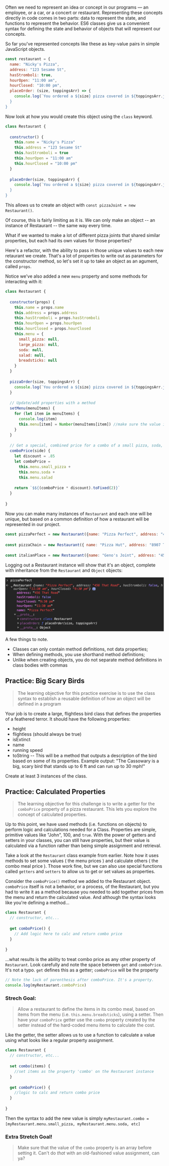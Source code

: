 
Often we need to represent an idea or concept in our programs — an employee, or a car, or a concert or restaurant. Representing these concepts directly in code comes in two parts: data to represent the state, and functions to represent the behavior. ES6 classes give us a convenient syntax for defining the state and behavior of objects that will represent our concepts.

So far you've represented concepts like these as key-value pairs in simple JavaScript objects.

```js
const restaurant = {
  name: "Nicky's Pizza",
  address: "123 Sesame St",
  hasStromboli: true,
  hourOpen: "11:00 am",
  hourClosed: "10:00 pm",
  placeOrder: (size, toppingsArr) => {
    console.log(`You ordered a ${size} pizza covered in ${toppingsArr.join(", ")})
  }
}
```
Now look at how you would create this object using the `class` keyword.

```js
class Restaurant {

  constructor() {
    this.name = "Nicky's Pizza"
    this.address = "123 Sesame St"
    this.hasStromboli = true
    this.hourOpen = "11:00 am"
    this.hourClosed = "10:00 pm"
  }

  placeOrder(size, toppingsArr) {
    console.log(`You ordered a ${size} pizza covered in ${toppingsArr.join(", ")})
  }
}
```

This allows us to create an object with `const pizzaJoint = new Restaurant()`.

Of course, this is fairly limiting as it is. We can only make an object -- an instance of Restaurant -- the same way every time.

What if we wanted to make a lot of different pizza joints that shared similar properties, but each had its own values for those properties?

Here's a refactor, with the ability to pass in those unique values to each new retaurant we create. That's a lot of properties to write out as parameters for the constructor method, so let's set it up to take an object as an agument, called `props`.

Notice we've also added a new `menu` property and some methods for interacting with it:

```js
class Restaurant {

  constructor(props) {
    this.name = props.name
    this.address = props.address
    this.hasStromboli = props.hasStromboli
    this.hourOpen = props.hourOpen
    this.hourClosed = props.hourClosed
    this.menu = {
      small_pizza: null,
      large_pizza: null,
      soda: null,
      salad: null,
      breadsticks: null
    }
  }

  pizzaOrder(size, toppingsArr) {
    console.log(`You ordered a ${size} pizza covered in ${toppingsArr.join(", ")}. Please pick up before ${this.hourClosed}!`)
  }

  // Update/add properties with a method
  setMenu(menuItems) {
    for (let item in menuItems) {
      console.log(item)
      this.menu[item] = Number(menuItems[item]) //make sure the value is a number, not a string
    }
  }

  // Get a special, combined price for a combo of a small pizza, soda, and a salad.
  comboPrice(side) {
    let discount = .85
    let comboPrice =
      this.menu.small_pizza +
      this.menu.soda +
      this.menu.salad

    return `$${(comboPrice * discount).toFixed(2)}`
  }

}
```
Now you can make many instances of `Restaurant` and each one will be unique, but based on a common definition of how a restaurant will be represented in our project.

```js
const pizzaPerfect = new Restaurant({name: "Pizza Perfect", address: "456 That Road", hasStromboli: false, hourOpen: "11:30 am", hourClosed: "9:30 pm")

const pizzaChain = new Restaurant({ name: "Pizza Hut", address: "8907 This Road", hasStromboli: false, hourOpen: "10:30 am", hourClosed: "11:00 pm")

const italianPlace = new Restaurant({name: "Geno's Joint", address: "4567 Other Road, Suite #45", hasStromboli: true, hourOpen: "11:30 am", hourClosed: "8:30 pm")
```

Logging out a Restaurant instance will show that it's an object, complete with inheritance from the `Restaurant` and `Object` objects:

![pizza joint object](./pizza-pic.png)

A few things to note.
* Classes can only contain method definitions, not data properties;
* When defining methods, you use shorthand method definitions;
* Unlike when creating objects, you do not separate method definitions in class bodies with commas

## Practice: Big Scary Birds

> The learning objective for this practice exercise is to use the class syntax to establish a reusable definition of how an object will be defined in a program

Your job is to create a large, flightless bird class that defines the properties of a feathered terror. It should have the following properties:

* height
* flightless (should always be true)
* isExtinct
* name
* running speed
* toString -- This will be a method that outputs a description of the bird based on some of its properties. Example output: "The Cassowary is a big, scary bird that stands up to 6 ft and can run up to 30 mph!"

Create at least 3 instances of the class.

## Practice: Calculated Properties
> The learning objective for this challenge is to write a getter for the `comboPrice` property of a pizza restaurant. This lets you explore the concept of calculated properties.

Up to this point, we have used methods (i.e. functions on objects) to perform logic and calculations needed for a Class. Properties are simple, primitive values like "John", 100, and `true`. With the power of getters and setters in your classes, you can still have properties, but their value is calculated via a function rather than being simple assignment and retrieval.

Take a look at the `Restaurant` class example from earlier. Note how it uses methods to set some values ( the menu prices ) and calculate others ( the combo meal price ). Those work fine, but we can also use special functions called `getters` and `setters` to allow us to get or set values as properties.

Consider the `comboPrice()` method we added to the Restaurant object. `comboPrice` itself is not a behavior, or a process, of the Restaurant, but you had to write it as a method because you needed to add together prices from the menu and return the calculated value. And although the syntax looks like you're defining a method...

```js
class Restaurant {
  // constructor, etc...

  get comboPrice() {
    // Add logic here to calc and return combo price
  }

}

```
...what results is the ability to treat combo price as any other property of `Restaurant`. Look carefully and note the space between `get` and `comboPrice`. It's not a typo. `get` defines this as a getter; `comboPrice` will be the property

```js
// Note the lack of parenthesis after comboPrice. It's a property.
console.log(myRestaurant.comboPrice)
```
### Strech Goal:
>Allow a restaurant to define the items in its combo meal, based on items from the menu (i.e. `this.menu.breadsticks`), using a setter. Then have your `comboPrice` getter use the `combo` property created by the setter instead of the hard-coded menu items to calculate the cost.

Like the getter, the setter allows us to use a function to calculate a value using what looks like a regular property assignment.

```js
class Restaurant {
  // constructor, etc...

  set combo(items) {
    //set items as the property 'combo' on the Restaurant instance
  }

  get comboPrice() {
    //logic to calc and return combo price
  }

}
```
Then the syntax to add the new value is simply `myRestaurant.combo = [myRestaurant.menu.small_pizza, myRestaurant.menu.soda, etc]`

### Extra Stretch Goal!
>Make sure that the value of the `combo` property is an array before setting it. Can't do _that_ with an old-fashioned value assignment, can ya?

